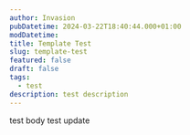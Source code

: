 ```yaml
---
author: Invasion
pubDatetime: 2024-03-22T18:40:44.000+01:00
modDatetime:
title: Template Test
slug: template-test
featured: false
draft: false
tags:
  - test
description: test description
---
```


test body
test update
